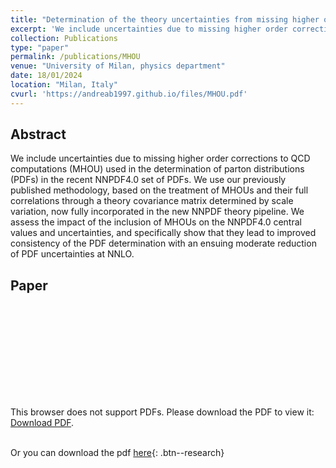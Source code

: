 ```yaml
---
title: "Determination of the theory uncertainties from missing higher orders on NNLO parton distributions with percent accuracy"
excerpt: 'We include uncertainties due to missing higher order corrections to QCD computations (MHOU) used in the determination of parton distributions (PDFs) in the recent NNPDF4.0 set of PDFs. We use our previously published methodology, based on the treatment of MHOUs and their full correlations through a theory covariance matrix determined by scale variation, now fully incorporated in the new NNPDF theory pipeline. We assess the impact of the inclusion of MHOUs on the NNPDF4.0 central values and uncertainties, and specifically show that they lead to improved consistency of the PDF determination with an ensuing moderate reduction of PDF uncertainties at NNLO.' 
collection: Publications
type: "paper"
permalink: /publications/MHOU
venue: "University of Milan, physics department"
date: 18/01/2024
location: "Milan, Italy"
cvurl: 'https://andreab1997.github.io/files/MHOU.pdf'
---
```


Abstract
--------

We include uncertainties due to missing higher order corrections to QCD computations (MHOU) used in the determination of parton distributions (PDFs) in the recent NNPDF4.0 set of PDFs. We use our previously published methodology, based on the treatment of MHOUs and their full correlations through a theory covariance matrix determined by scale variation, now fully incorporated in the new NNPDF theory pipeline. We assess the impact of the inclusion of MHOUs on the NNPDF4.0 central values and uncertainties, and specifically show that they lead to improved consistency of the PDF determination with an ensuing moderate reduction of PDF uncertainties at NNLO.

Paper
-----

<object data="https://andreab1997.github.io/files/MHOU.pdf" type="application/pdf" width="700px" height="700px">
    <embed src="https://andreab1997.github.io/files/MHOU.pdf">
        <p>This browser does not support PDFs. Please download the PDF to view it: <a href="https://andreab1997.github.io/files/MHOU.pdf">Download PDF</a>.</p>
    </embed>
</object>


\
Or you can download the pdf [here](https://andreab1997.github.io/files/MHOU.pdf){: .btn--research}

